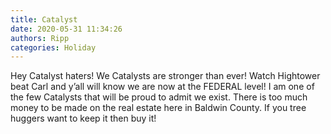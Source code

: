 ```yaml
---
title: Catalyst
date: 2020-05-31 11:34:26
authors: Ripp
categories: Holiday
---
```


 Hey Catalyst haters!   We Catalysts are stronger than ever!  Watch Hightower beat Carl and y’all will know we are now at the FEDERAL level!  I am one of the few Catalysts that will be proud to admit we exist.
There is too much money to be made on the real estate here in Baldwin County.  If you tree huggers want to keep it then buy it!